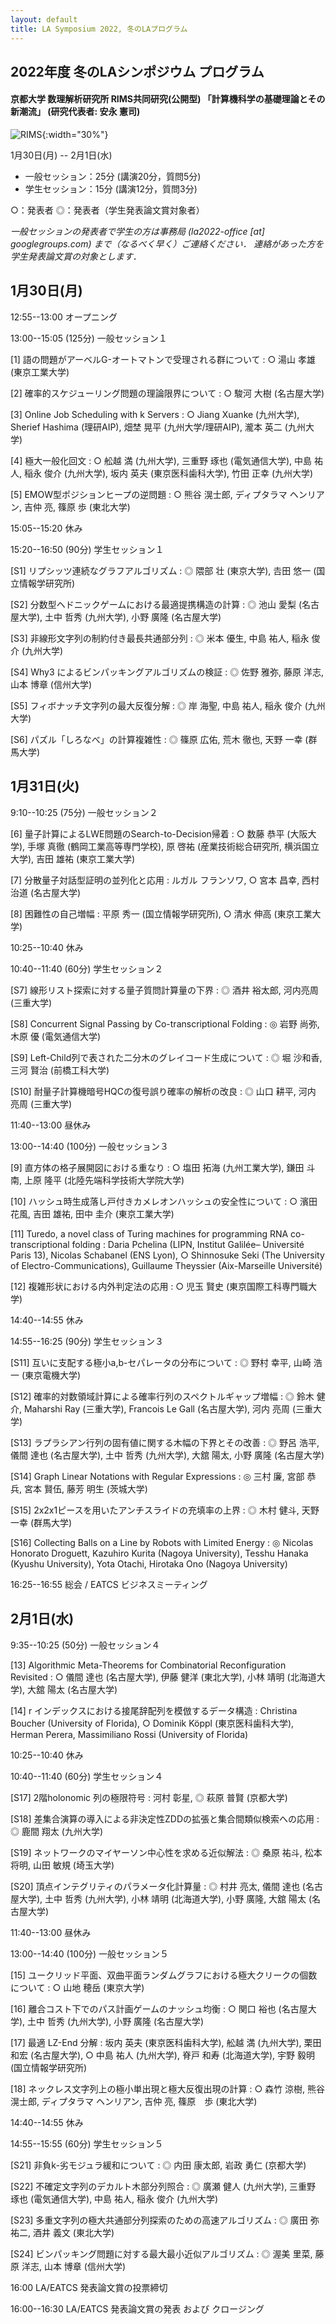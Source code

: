 ```yaml
---
layout: default
title: LA Symposium 2022, 冬のLAプログラム
---
```


2022年度 冬のLAシンポジウム プログラム
--------

#### 京都大学 数理解析研究所 RIMS共同研究(公開型) 「計算機科学の基礎理論とその新潮流」 (研究代表者: 安永 憲司)

![RIMS](/assets/mugenRIMS.jpg){:width="30%"}

1月30日(月) -- 2月1日(水)

* 一般セッション：25分 (講演20分，質問5分)
* 学生セッション：15分 (講演12分，質問3分)

○：発表者
◎：発表者（学生発表論文賞対象者）

*一般セッションの発表者で学生の方は事務局 (la2022-office [at] googlegroups.com) まで（なるべく早く）ご連絡ください．
連絡があった方を学生発表論文賞の対象とします．*

1月30日(月)
--------
12:55--13:00 オープニング

13:00--15:05 (125分) 一般セッション１

[1] 語の問題がアーベルG-オートマトンで受理される群について
: ○ 湯山 孝雄 (東京工業大学)

[2] 確率的スケジューリング問題の理論限界について
: ○ 駿河 大樹 (名古屋大学)

[3] Online Job Scheduling with k Servers
: ○ Jiang Xuanke (九州大学), Sherief Hashima (理研AIP), 畑埜 晃平 (九州大学/理研AIP), 瀧本 英二 (九州大学)

[4] 極大一般化回文
: ○ 舩越 満 (九州大学), 三重野 琢也 (電気通信大学), 中島 祐人, 稲永 俊介 (九州大学), 坂内 英夫 (東京医科歯科大学), 竹田 正幸 (九州大学)

[5] EMOW型ポジションヒープの逆問題
: ○ 熊谷 滉士郎, ディプタラマ ヘンリアン, 吉仲 亮, 篠原 歩 (東北大学)

15:05--15:20 休み

15:20--16:50 (90分) 学生セッション１

[S1] リプシッツ連続なグラフアルゴリズム
: ◎ 隈部 壮 (東京大学), 𠮷田 悠一 (国立情報学研究所)

[S2] 分数型ヘドニックゲームにおける最適提携構造の計算
: ◎ 池山 愛梨 (名古屋大学), 土中 哲秀 (九州大学), 小野 廣隆 (名古屋大学)

[S3] 非線形文字列の制約付き最長共通部分列
: ◎ 米本 優生, 中島 祐人, 稲永 俊介 (九州大学)

[S4] Why3 によるビンパッキングアルゴリズムの検証
: ◎ 佐野 雅弥, 藤原 洋志, 山本 博章 (信州大学)

[S5] フィボナッチ文字列の最大反復分解
: ◎ 岸 海聖, 中島 祐人, 稲永 俊介 (九州大学)

[S6] パズル「しろなべ」の計算複雑性
: ◎ 篠原 広佑, 荒木 徹也, 天野 一幸 (群馬大学)


1月31日(火)
--------
9:10--10:25 (75分) 一般セッション２

[6] 量子計算によるLWE問題のSearch-to-Decision帰着
: ○ 数藤 恭平	(大阪大学),	手塚 真徹 (鶴岡工業高等専門学校),	原 啓祐	(産業技術総合研究所, 横浜国立大学), 吉田 雄祐	(東京工業大学)

[7] 分散量子対話型証明の並列化と応用
: ルガル フランソワ,	○ 宮本 昌幸,	西村治道	(名古屋大学)

[8] 困難性の自己増幅
: 平原 秀一	(国立情報学研究所),	○ 清水 伸高	(東京工業大学)

10:25--10:40 休み

10:40--11:40 (60分) 学生セッション２

[S7] 線形リスト探索に対する量子質問計算量の下界
: ◎ 酒井 裕太郎,	河内亮周	(三重大学)

[S8] Concurrent Signal Passing by Co-transcriptional Folding
: ◎ 岩野 尚弥,	木原 優	(電気通信大学)

[S9] Left-Child列で表された二分木のグレイコード生成について
: ◎ 堀 沙和香,	三河 賢治	(前橋工科大学)

[S10] 耐量子計算機暗号HQCの復号誤り確率の解析の改良
: ◎ 山口 耕平,	河内 亮周	(三重大学)

11:40--13:00 昼休み

13:00--14:40 (100分) 一般セッション３

[9] 直方体の格子展開図における重なり
: ○ 塩田 拓海	(九州工業大学), 鎌田 斗南,	上原 隆平	(北陸先端科学技術大学院大学)

[10] ハッシュ時生成落し戸付きカメレオンハッシュの安全性について
: ○ 濱田 花風,	吉田 雄祐,	田中 圭介	(東京工業大学)

[11] Turedo, a novel class of Turing machines for programming RNA co-transcriptional folding
: Daria Pchelina	(LIPN, Institut Galilée– Université Paris 13), Nicolas Schabanel	(ENS Lyon), ○ Shinnosuke Seki (The University of Electro-Communications), Guillaume Theyssier	(Aix-Marseille Université)

[12] 複雑形状における内外判定法の応用
: ○ 児玉 賢史	(東京国際工科専門職大学)

14:40--14:55 休み

14:55--16:25 (90分) 学生セッション３

[S11] 互いに支配する極小a,b-セパレータの分布について
: ◎ 野村 幸平, 山崎 浩一	(東京電機大学)

[S12] 確率的対数領域計算による確率行列のスペクトルギャップ増幅
: ◎ 鈴木 健介,	Maharshi Ray	(三重大学),	Francois Le Gall	(名古屋大学), 河内 亮周	(三重大学)

[S13] ラプラシアン行列の固有値に関する木幅の下界とその改善
: ◎ 野呂 浩平, 儀間 達也	(名古屋大学),	土中 哲秀	(九州大学),	大舘 陽太,	小野 廣隆	(名古屋大学)

[S14] Graph Linear Notations with Regular Expressions
: ◎ 三村 廉, 宮部 恭兵,	宮本 賢伍,	藤芳 明生 (茨城大学)

[S15] 2x2x1ピースを用いたアンチスライドの充填率の上界
: ◎ 木村 健斗,	天野 一幸	(群馬大学)

[S16] Collecting Balls on a Line by Robots with Limited Energy
: ◎ Nicolas Honorato Droguett,	Kazuhiro Kurita	(Nagoya University),	Tesshu Hanaka	(Kyushu University),	Yota Otachi,	Hirotaka Ono	(Nagoya University)

16:25--16:55 総会 / EATCS ビジネスミーティング


2月1日(水)
--------
9:35--10:25 (50分) 一般セッション４

[13] Algorithmic Meta-Theorems for Combinatorial Reconfiguration Revisited
: ○ 儀間 達也	(名古屋大学),	伊藤 健洋	(東北大学),	小林 靖明	(北海道大学),	大舘 陽太	(名古屋大学)

[14] r インデックスにおける接尾辞配列を模倣するデータ構造
: Christina Boucher	(University of Florida),	○ Dominik Köppl	(東京医科歯科大学), Herman Perera,	Massimiliano Rossi	(University of Florida)

10:25--10:40 休み

10:40--11:40 (60分) 学生セッション４

[S17] 2階holonomic 列の極限符号
: 河村 彰星,	◎ 萩原 普賢	(京都大学)

[S18] 差集合演算の導入による非決定性ZDDの拡張と集合間類似検索への応用
: ◎ 鹿間 翔太	(九州大学)

[S19] ネットワークのマイヤーソン中心性を求める近似解法
: ◎ 桑原 祐斗, 松本 将明, 山田 敏規	(埼玉大学)

[S20] 頂点インテグリティのパラメータ化計算量
: ◎ 村井 亮太, 儀間 達也	(名古屋大学),	土中 哲秀	(九州大学),	小林 靖明	(北海道大学),	小野 廣隆,	大舘 陽太	(名古屋大学)

11:40--13:00 昼休み

13:00--14:40 (100分) 一般セッション５

[15] ユークリッド平面、双曲平面ランダムグラフにおける極大クリークの個数について
: ○ 山地 穂岳	(東京大学)				

[16] 離合コスト下でのパス計画ゲームのナッシュ均衡
: ○ 関口 裕也	(名古屋大学),	土中 哲秀	(九州大学),	小野 廣隆	(名古屋大学)

[17] 最適 LZ-End 分解
: 坂内 英夫	(東京医科歯科大学),	舩越 満	(九州大学),	栗田 和宏	(名古屋大学),	○ 中島 祐人	(九州大学),	脊戸 和寿	(北海道大学),	宇野 毅明	(国立情報学研究所)

[18] ネックレス文字列上の極小単出現と極大反復出現の計算
: ○ 森竹 涼樹,	熊谷 滉士郎,	ディプタラマ ヘンリアン,	吉仲 亮,	篠原　歩 (東北大学)

14:40--14:55 休み

14:55--15:55 (60分) 学生セッション５

[S21] 非負k-劣モジュラ緩和について
: ◎ 内田 康太郎,	岩政 勇仁	(京都大学)

[S22] 不確定文字列のデカルト木部分列照合
: ◎ 廣瀬 健人	(九州大学),	三重野 琢也	(電気通信大学),	中島 祐人,	稲永 俊介	(九州大学)

[S23] 多重文字列の極大共通部分列探索のための高速アルゴリズム
: ◎ 廣田 弥祐二,	酒井 義文	(東北大学)

[S24] ビンパッキング問題に対する最大最小近似アルゴリズム
: ◎ 渥美 里菜,	藤原 洋志,	山本 博章	(信州大学)

16:00 LA/EATCS 発表論文賞の投票締切

16:00--16:30 LA/EATCS 発表論文賞の発表 および クロージング
